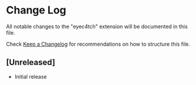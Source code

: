 # Change Log

All notable changes to the "eyec4tch" extension will be documented in this file.

Check [Keep a Changelog](http://keepachangelog.com/) for recommendations on how to structure this file.

## [Unreleased]

- Initial release
